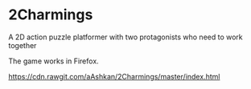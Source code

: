 # 2Charmings
A 2D action puzzle platformer with two protagonists who need to work together

The game works in Firefox.

https://cdn.rawgit.com/aAshkan/2Charmings/master/index.html
